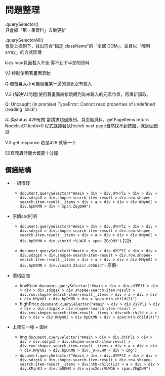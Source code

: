 # 問題整理

.querySelector()  
只會抓「第一筆資料」去做更新

.querySelectorAll()  
會從上找到下，找出符合“指定 className”的「全部 DOM」，並且以「陣列 array」的方式回傳

lazy load頁面載入不全 得不到下半部的資料

V.1 控制使用著畫面滾動  

Q:若螢幕太小可能倒置某一邊的資訊沒有載入

V.2 (解決V.1問題)使用著畫面直接跳轉到尚未載入的元素位置，再重新讀取。

Q: Uncaught (in promise) TypeError: Cannot read properties of undefined (reading 'click')

A: 與status 429有關 當請求超過限制，頁面無資料，getPageItems return NodelistOf.lenth=0
程式就接著執行click next page自然找不到按鈕，就返回錯誤

V.3  get response 若是429 就等一下

50頁爬蟲時間大概要十分鐘

## 價錢結構

- 一組價錢
  - ```document.querySelector("#main > div > div.dYFPlI > div > div > div.sdzgsX > div.shopee-search-item-result > div.row.shopee-search-item-result__items > div > a > div > div > div.KMyn8J > div.hpDKMN > div > span.ZEgDH9")```
- 原價and打折
  - ```document.querySelector("#main > div > div.dYFPlI > div > div > div.sdzgsX > div.shopee-search-item-result > div.row.shopee-search-item-result__items > div > a > div > div > div.KMyn8J > div.hpDKMN > div.vioxXd.rVLWG6 > span.ZEgDH9")```
  打折

  - ```document.querySelector("#main > div > div.dYFPlI > div > div > div.sdzgsX > div.shopee-search-item-result > div.row.shopee-search-item-result__items > div > a > div > div > div.KMyn8J > div.hpDKMN > div.vioxXd.ZZuLsr.d5DWld")```
  原價-
- 價格區間
  - lowPrice ```document.querySelector("#main > div > div.dYFPlI > div > div > div.sdzgsX > div.shopee-search-item-result > div.row.shopee-search-item-result__items > div > a > div > div > div.KMyn8J > div.hpDKMN > div > span:nth-child(2)")```
  - highPrice ```document.querySelector("#main > div > div.dYFPlI > div > div > div.sdzgsX > div.shopee-search-item-result > div.row.shopee-search-item-result__items > div:nth-child > a > div > div > div.KMyn8J > div.hpDKMN > div > span:nth-child(4)")```
  
- 上敘任一種 + 圖片
  - img ```document.querySelector("#main > div > div.dYFPlI > div > div > div.sdzgsX > div.shopee-search-item-result > div.row.shopee-search-item-result__items > div > a > div > div > div.KMyn8J > div.hpDKMN > div._8-xLHM > div > img")```
  - ```document.querySelector("#main > div > div.dYFPlI > div > div > div.sdzgsX > div.shopee-search-item-result > div.row.shopee-search-item-result__items > div:nth-child(13) > a > div > div > div.KMyn8J > div.hpDKMN > div.vioxXd.rVLWG6 > span.ZEgDH9")```
